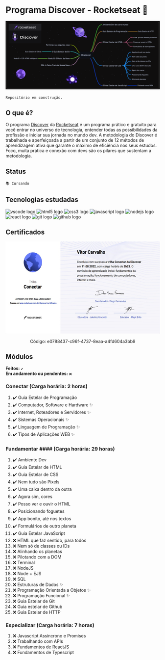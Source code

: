 # Programa Discover - Rocketseat 🚀

<div align="center">
<a href="https://github.com/vitorhonna/rocketseat-discover">

![Rocketseat Discover](./images/rocketsear_dark.png)

</a>
</div>

`Repositório em construção.`

## O que é?

O programa [Discover](https://rocketseat.com.br/discover) da [Rocketseat](https://rocketseat.com.br) é um programa prático e gratuito para você entrar no universo de tecnologia, entender todas as possibilidades da profissão e iniciar sua jornada no mundo dev. A metodologia do Discover é trabalhada e aperfeiçoada a partir de um conjunto de 12 métodos de aprendizagem ativa que garante o máximo de eficiência nos seus estudos. Foco, muita prática e conexão com devs são os pilares que sustentam a metodologia.

## Status

`📚 Cursando`

## Tecnologias estudadas

<div>
    <img src="https://cdn.jsdelivr.net/gh/devicons/devicon/icons/vscode/vscode-original.svg" height="40" width="52" alt="vscode logo"/>
    <img src="https://cdn.jsdelivr.net/gh/devicons/devicon/icons/html5/html5-original.svg" height="40" width="52" alt="html5 logo"  />
    <img src="https://cdn.jsdelivr.net/gh/devicons/devicon/icons/css3/css3-original.svg" height="40" width="52" alt="css3 logo"  />
    <img src="https://cdn.jsdelivr.net/gh/devicons/devicon/icons/javascript/javascript-original.svg" height="40" width="52" alt="javascript logo"  />
    <img src="https://cdn.jsdelivr.net/gh/devicons/devicon/icons/nodejs/nodejs-original.svg" height="40" width="52" alt="nodejs logo"  />
    <img src="https://cdn.jsdelivr.net/gh/devicons/devicon/icons/react/react-original-wordmark.svg" height="40" width="52" alt="react logo" />
    <img src="https://cdn.jsdelivr.net/gh/devicons/devicon/icons/git/git-original.svg" height="40" width="52" alt="git logo"  />
    <img src="https://cdn.jsdelivr.net/gh/devicons/devicon/icons/github/github-original.svg" height="40" width="52" alt="github logo"   />
</div>

## Certificados

<div align="center">
  <a href="https://app.rocketseat.com.br/discover/certificates">
    <img height="300px" alt="Certificado Discover Conectar" src="./images/certificado_conectar.jpg">
    </a>
    <p>Código: e0788437-c96f-4737-8eaa-a4fd604a3bb9 <p>
</div>

## Módulos

**Feitos:** `✔️`
<br/>
**Em andamento ou pendentes:** `❌`

### Conectar (Carga horária: 2 horas)

1. ✔️ Guia Estelar de Programação
1. ✔️ Computador, Software e Hardware ✨
1. ✔️ Internet, Roteadores e Servidores ✨
1. ✔️ Sistemas Operacionais ✨
1. ✔️ Linguagem de Programação ✨
1. ✔️ Tipos de Aplicações WEB ✨

### Fundamentar #### (Carga horária: 29 horas)

1. ✔️ Ambiente Dev
1. ✔️ Guia Estelar de HTML
1. ✔️ Guia Estelar de CSS
1. ✔️ Nem tudo são Pixels
1. ✔️ Uma caixa dentro da outra
1. ✔️ Agora sim, cores
1. ✔️ Posso ver e ouvir o HTML
1. ✔️ Posicionando foguetes
1. ✔️ App bonito, até nos textos
1. ✔️ Formulários de outro planeta
1. ✔️ Guia Estelar JavaScript
1. ❌ HTML que faz sentido, para todos
1. ❌ Nem só de classes ou IDs
1. ❌ Alinhando os planetas
1. ❌ Pilotando com a DOM
1. ❌ Terminal
1. ❌ NodeJS
1. ❌ Node + EJS
1. ❌ SQL
1. ❌ Estruturas de Dados  ✨
1. ❌ Programação Orientada a Objetos ✨
1. ❌ Programação Funcional ✨
1. ❌ Guia Estelar de Git
1. ❌ Guia estelar de Github
1. ❌ Guia Estelar de HTTP

### Especializar (Carga horária: 7 horas)

1. ❌ Javascript Assíncrono e Promises
1. ❌ Trabalhando com APIs
1. ❌ Fundamentos de ReactJS
1. ❌ Fundamentos de Typescript
